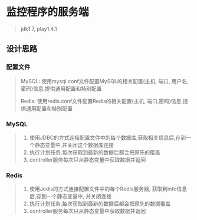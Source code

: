 # 监控程序的服务端

> jdk1.7, play1.4.1

##  设计思路

### 配置文件

> MySQL: 使用mysql.conf文件配置MySQL的相关配置(主机, 端口, 用户名, 密码)信息,提供通用配置和特别配置 
> 
> Redis: 使用redis.conf文件配置Redis的相关配置(主机, 端口,密码)信息,提供通用配置和特别配置

### MySQL

> 1. 使用JDBC的方式连接配置文件中的每个数据库,获取相关信息后,存到一个静态变量中,并关闭这个数据库连接 
> 2. 执行计划任务,每次获取到最新的数据后都会把原先的覆盖 
> 3. controller服务每次只从静态变量中获取数据并返回 

### Redis

> 1. 使用Jedis的方式连接配置文件中的每个Redis服务器, 获取到info信息后,存到一个静态变量中, 并关闭连接 
> 2. 执行计划任务,每次获取到最新的数据后都会把原先的数据覆盖 
> 3. controller服务每次只从静态变量中获取数据并返回 

